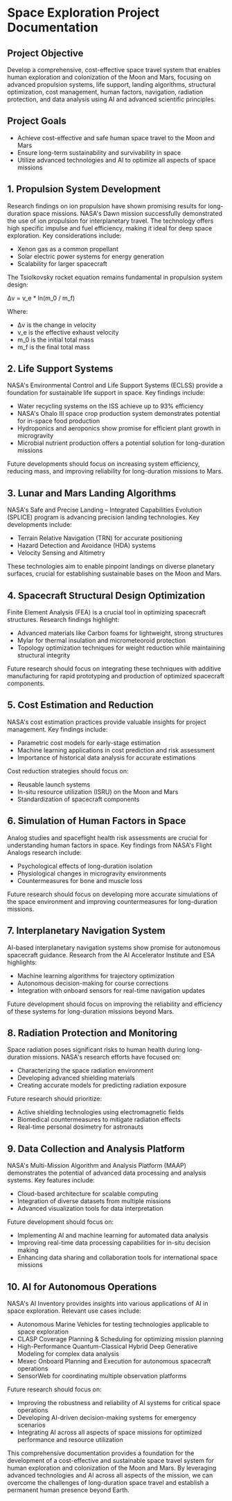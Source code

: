 # Space Exploration Project Documentation

## Project Objective
Develop a comprehensive, cost-effective space travel system that enables human exploration and colonization of the Moon and Mars, focusing on advanced propulsion systems, life support, landing algorithms, structural optimization, cost management, human factors, navigation, radiation protection, and data analysis using AI and advanced scientific principles.

## Project Goals
- Achieve cost-effective and safe human space travel to the Moon and Mars
- Ensure long-term sustainability and survivability in space
- Utilize advanced technologies and AI to optimize all aspects of space missions

## 1. Propulsion System Development
Research findings on ion propulsion have shown promising results for long-duration space missions. NASA's Dawn mission successfully demonstrated the use of ion propulsion for interplanetary travel. The technology offers high specific impulse and fuel efficiency, making it ideal for deep space exploration. Key considerations include:

- Xenon gas as a common propellant
- Solar electric power systems for energy generation
- Scalability for larger spacecraft

The Tsiolkovsky rocket equation remains fundamental in propulsion system design:

Δv = v_e * ln(m_0 / m_f)

Where:
- Δv is the change in velocity
- v_e is the effective exhaust velocity
- m_0 is the initial total mass
- m_f is the final total mass

## 2. Life Support Systems
NASA's Environmental Control and Life Support Systems (ECLSS) provide a foundation for sustainable life support in space. Key findings include:

- Water recycling systems on the ISS achieve up to 93% efficiency
- NASA's Ohalo III space crop production system demonstrates potential for in-space food production
- Hydroponics and aeroponics show promise for efficient plant growth in microgravity
- Microbial nutrient production offers a potential solution for long-duration missions

Future developments should focus on increasing system efficiency, reducing mass, and improving reliability for long-duration missions to Mars.

## 3. Lunar and Mars Landing Algorithms
NASA's Safe and Precise Landing – Integrated Capabilities Evolution (SPLICE) program is advancing precision landing technologies. Key developments include:

- Terrain Relative Navigation (TRN) for accurate positioning
- Hazard Detection and Avoidance (HDA) systems
- Velocity Sensing and Altimetry

These technologies aim to enable pinpoint landings on diverse planetary surfaces, crucial for establishing sustainable bases on the Moon and Mars.

## 4. Spacecraft Structural Design Optimization
Finite Element Analysis (FEA) is a crucial tool in optimizing spacecraft structures. Research findings highlight:

- Advanced materials like Carbon foams for lightweight, strong structures
- Mylar for thermal insulation and micrometeoroid protection
- Topology optimization techniques for weight reduction while maintaining structural integrity

Future research should focus on integrating these techniques with additive manufacturing for rapid prototyping and production of optimized spacecraft components.

## 5. Cost Estimation and Reduction
NASA's cost estimation practices provide valuable insights for project management. Key findings include:

- Parametric cost models for early-stage estimation
- Machine learning applications in cost prediction and risk assessment
- Importance of historical data analysis for accurate estimations

Cost reduction strategies should focus on:
- Reusable launch systems
- In-situ resource utilization (ISRU) on the Moon and Mars
- Standardization of spacecraft components

## 6. Simulation of Human Factors in Space
Analog studies and spaceflight health risk assessments are crucial for understanding human factors in space. Key findings from NASA's Flight Analogs research include:

- Psychological effects of long-duration isolation
- Physiological changes in microgravity environments
- Countermeasures for bone and muscle loss

Future research should focus on developing more accurate simulations of the space environment and improving countermeasures for long-duration missions.

## 7. Interplanetary Navigation System
AI-based interplanetary navigation systems show promise for autonomous spacecraft guidance. Research from the AI Accelerator Institute and ESA highlights:

- Machine learning algorithms for trajectory optimization
- Autonomous decision-making for course corrections
- Integration with onboard sensors for real-time navigation updates

Future development should focus on improving the reliability and efficiency of these systems for long-duration missions beyond Mars.

## 8. Radiation Protection and Monitoring
Space radiation poses significant risks to human health during long-duration missions. NASA's research efforts have focused on:

- Characterizing the space radiation environment
- Developing advanced shielding materials
- Creating accurate models for predicting radiation exposure

Future research should prioritize:
- Active shielding technologies using electromagnetic fields
- Biomedical countermeasures to mitigate radiation effects
- Real-time personal dosimetry for astronauts

## 9. Data Collection and Analysis Platform
NASA's Multi-Mission Algorithm and Analysis Platform (MAAP) demonstrates the potential of advanced data processing and analysis systems. Key features include:

- Cloud-based architecture for scalable computing
- Integration of diverse datasets from multiple missions
- Advanced visualization tools for data interpretation

Future development should focus on:
- Implementing AI and machine learning for automated data analysis
- Improving real-time data processing capabilities for in-situ decision making
- Enhancing data sharing and collaboration tools for international space missions

## 10. AI for Autonomous Operations
NASA's AI Inventory provides insights into various applications of AI in space exploration. Relevant use cases include:

- Autonomous Marine Vehicles for testing technologies applicable to space exploration
- CLASP Coverage Planning & Scheduling for optimizing mission planning
- High-Performance Quantum-Classical Hybrid Deep Generative Modeling for complex data analysis
- Mexec Onboard Planning and Execution for autonomous spacecraft operations
- SensorWeb for coordinating multiple observation platforms

Future research should focus on:
- Improving the robustness and reliability of AI systems for critical space operations
- Developing AI-driven decision-making systems for emergency scenarios
- Integrating AI across all aspects of space missions for optimized performance and resource utilization

This comprehensive documentation provides a foundation for the development of a cost-effective and sustainable space travel system for human exploration and colonization of the Moon and Mars. By leveraging advanced technologies and AI across all aspects of the mission, we can overcome the challenges of long-duration space travel and establish a permanent human presence beyond Earth.
